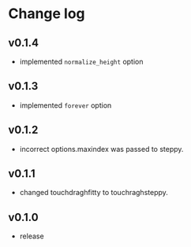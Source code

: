 # Change log

## v0.1.4

* implemented `normalize_height` option

## v0.1.3

* implemented `forever` option

## v0.1.2

* incorrect options.maxindex was passed to steppy.

## v0.1.1

* changed touchdraghfitty to touchraghsteppy.

## v0.1.0

* release



